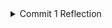 <details>
<summary>Commit 1 Reflection</summary>
This milestone introduced the foundational structure of a web server in Rust, emphasizing TCP socket management and basic concurrency handling in a single-threaded environment. It highlighted Rust’s low-level networking capabilities and set the stage for improving performance in later milestones.

<details>
<summary>Commit 2 Reflection</summary>
This milestone transformed the server from a passive listener to an active responder, introducing foundational concepts of HTTP response construction and static content delivery. It emphasized protocol compliance and error-prone details like headers and line endings, setting the stage for more dynamic behavior in later milestones.

<details>
<summary>Commit 3 Reflection</summary>
This milestone introduced dynamic request handling, emphasizing path validation and appropriate HTTP responses. It laid the groundwork for more advanced features like concurrency (Milestone 5) and error handling.

<details>
<summary>Commit 4 Reflection</summary>

- Single-Threaded Servers Are Brittle: One slow request stalls the entire server.

- Concurrency Is Critical: To handle multiple users efficiently, tasks must run in parallel.

- Rust’s Safety: Even with blocking code, Rust’s ownership system prevents memory leaks or crashes during delays.


<details>
<summary>Commit 5 Reflection</summary>

### Why ThreadPool?
- Avoids the overhead of spawning unlimited threads (prevents DoS attacks).
- Balances performance and resource usage.

### Challenges:
- Understanding Rust’s concurrency primitives (Arc, Mutex, mpsc).
- Ensuring thread safety without data races.

### Key Learnings:
- How thread pools manage concurrent tasks efficiently.
- Rust’s compiler guarantees thread safety at compile time (e.g., Send and Sync traits).